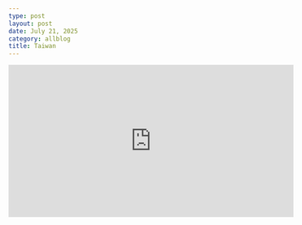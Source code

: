```yaml
---
type: post
layout: post
date: July 21, 2025
category: allblog
title: Taiwan
---
```



<iframe width="560" height="300" src="https://www.youtube.com/embed/gkTqA2fbkjQ?si=_lsUdCZtmSQpeQz8" title="YouTube video player" frameborder="0" allow="accelerometer; autoplay; clipboard-write; encrypted-media; gyroscope; picture-in-picture; web-share" referrerpolicy="strict-origin-when-cross-origin" allowfullscreen></iframe>

